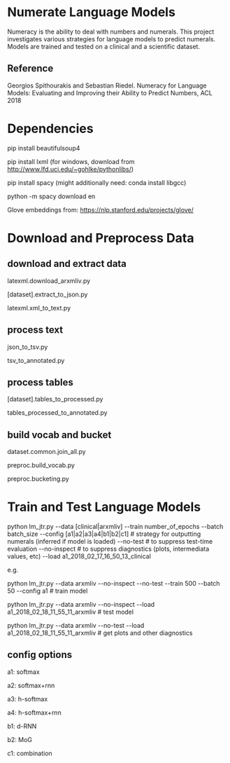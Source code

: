 Numerate Language Models
========================

Numeracy is the ability to deal with numbers and numerals.
This project investigates various strategies for language models to predict numerals.
Models are trained and tested on a clinical and a scientific dataset.

## Reference
Georgios Spithourakis and Sebastian Riedel. Numeracy for Language Models: Evaluating and Improving their Ability to Predict Numbers, ACL 2018


Dependencies
==============
pip install beautifulsoup4

pip install lxml (for windows, download from http://www.lfd.uci.edu/~gohlke/pythonlibs/)

pip install spacy  (might additionally need: conda install libgcc)

python -m spacy download en

Glove embeddings from:  https://nlp.stanford.edu/projects/glove/


Download and Preprocess Data
============================

## download and extract data

latexml.download_arxmliv.py

[dataset].extract_to_json.py

latexml.xml_to_text.py

## process text

json_to_tsv.py

tsv_to_annotated.py

## process tables

[dataset].tables_to_processed.py

tables_processed_to_annotated.py

## build vocab and bucket

dataset.common.join_all.py

preproc.build_vocab.py

preproc.bucketing.py

Train and Test Language Models
==============================

python lm_jtr.py
--data [clinical|arxmliv]
--train number_of_epochs
--batch batch_size
--config [a1|a2|a3|a4|b1|b2|c1]  # strategy for outputting numerals (inferred if model is loaded)
--no-test    # to suppress test-time evaluation
--no-inspect # to suppress diagnostics (plots, intermediata values, etc)
--load a1_2018_02_17_16_50_13_clinical

e.g.

python lm_jtr.py --data arxmliv --no-inspect --no-test --train 500 --batch 50 --config a1  # train model

python lm_jtr.py --data arxmliv --no-inspect --load a1_2018_02_18_11_55_11_arxmliv   # test model

python lm_jtr.py --data arxmliv --no-test --load  a1_2018_02_18_11_55_11_arxmliv   # get plots and other diagnostics


## config options
a1: softmax

a2: softmax+rnn

a3: h-softmax

a4: h-softmax+rnn

b1: d-RNN

b2: MoG

c1: combination



